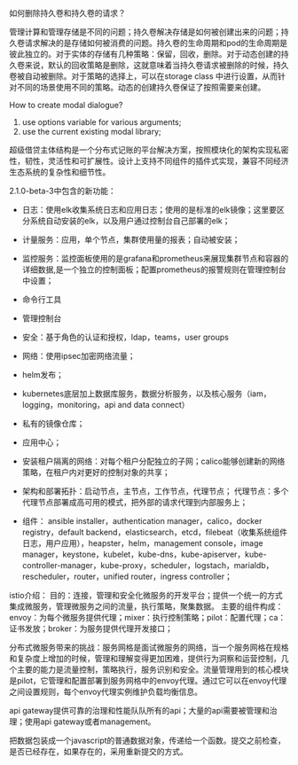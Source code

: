 如何删除持久卷和持久卷的请求？

管理计算和管理存储是不同的问题；持久卷解决存储是如何被创建出来的问题；持久卷请求解决的是存储如何被消费的问题。持久卷的生命周期和pod的生命周期是彼此独立的。对于实体的存储有几种策略：保留，回收，删除。对于动态创建的持久卷来说，默认的回收策略是删除，这就意味着当持久卷请求被删除的时候，持久卷被自动被删除。对于策略的选择上，可以在storage class 中进行设置，从而针对不同的场景使用不同的策略。动态的创建持久卷保证了按照需要来创建。

How to create modal dialogue?
1. use options variable for various arguments;
2. use the current existing modal library;


超级借贷主体结构是一个分布式记账的平台解决方案，按照模块化的架构实现私密性，韧性，灵活性和可扩展性。设计上支持不同组件的插件式实现，兼容不同经济生态系统的复杂性和细节性。


2.1.0-beta-3中包含的新功能：
- 日志：使用elk收集系统日志和应用日志；使用的是标准的elk镜像；这里要区分系统自动安装的elk，以及用户通过控制台自己部署的elk；

- 计量服务：应用，单个节点，集群使用量的报表；自动被安装；

- 监控服务：监控面板使用的是grafana和prometheus来展现集群节点和容器的详细数据,是一个独立的控制面板；配置prometheus的报警规则在管理控制台中设置；

- 命令行工具

- 管理控制台

- 安全：基于角色的认证和授权，ldap，teams，user groups

- 网络：使用ipsec加密网络流量；
- helm发布；
- kubernetes底层加上数据库服务，数据分析服务，以及核心服务（iam，logging，monitoring，api and data connect）

- 私有的镜像仓库；

- 应用中心；

- 安装租户隔离的网络：对每个租户分配独立的子网；calico能够创建新的网络策略，在租户内对更好的控制对象的共享；

- 架构和部署拓扑：启动节点，主节点，工作节点，代理节点；
代理节点：多个代理节点部署成高可用的模式，把外部的请求代理到内部服务上；

- 组件： ansible installer，authentication manager，calico，docker registry，default backend，elasticsearch，etcd，filebeat（收集系统组件日志，用户应用），heapster，helm，management console，image manager，keystone，kubelet，kube-dns，kube-apiserver，kube-controller-manager，kube-proxy，scheduler，logstach，marialdb，rescheduler，router，unified router，ingress controller；


istio介绍：
目的：连接，管理和安全化微服务的开发平台；提供一个统一的方式集成微服务，管理微服务之间的流量，执行策略，聚集数据。
主要的组件构成：
envoy：为每个微服务提供代理；mixer：执行控制策略；pilot：配置代理；ca：证书发放；broker：为服务提供代理开发接口；

分布式微服务带来的挑战：服务网格是面试微服务的网络，当一个服务网格在规格和复杂度上增加的时候，管理和理解变得更加困难，提供行为洞察和运营控制，几个主要的能力是流量控制，策略执行，服务识别和安全。流量管理用到的核心模块是pilot，它管理和配置部署到服务网格中的envoy代理。通过它可以在envoy代理之间设置规则，每个envoy代理实例维护负载均衡信息。

api gateway提供可靠的治理和性能队队所有的api；大量的api需要被管理和治理；使用api gateway或者management。

把数据包装成一个javascript的普通数据对象，传递给一个函数。提交之前检查，是否已经存在，如果存在的，采用重新提交的方式。
